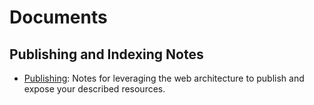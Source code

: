 # Documents

## Publishing and Indexing Notes

* [Publishing](./publishing.md):  Notes for leveraging the web architecture to publish and expose your described resources.


